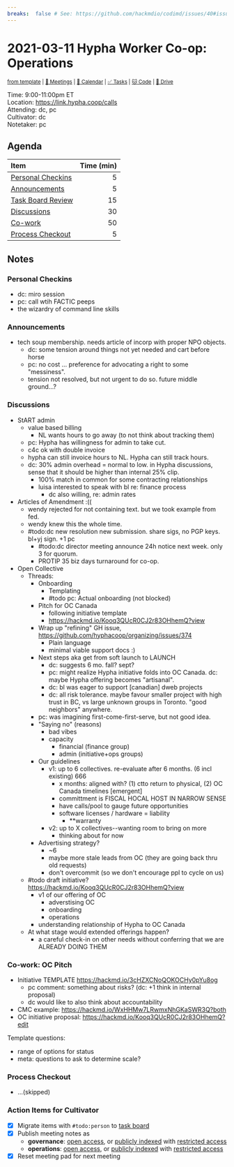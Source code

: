 ```yaml
---
breaks:  false # See: https://github.com/hackmdio/codimd/issues/40#issuecomment-172927690
---
```

# 2021-03-11 Hypha Worker Co-op: Operations

<sup>[from template][template] | [:notebook: Meetings][meetings] | [:date: Calendar][calendar] | [:white_check_mark: Tasks][tasks] | [:cat: Code][gh] | [:open_file_folder: Drive][drive]</sup>

Time:       9:00-11:00pm ET  
Location:   https://link.hypha.coop/calls  
Attending:  dc, pc  
Cultivator: dc  
Notetaker:  pc

## Agenda

| Item                                            | Time (min) |
|:------------------------------------------------|-----------:|
| [Personal Checkins](#Personal-Checkins)         |          5 |
| [Announcements](#Announcements)                 |          5 |
| [Task Board Review](#Task-Board-Review)         |         15 |
| [Discussions](#Discussions)                     |         30 |
| [Co-work](#Co-work)                             |         50 |
| [Process Checkout](#Process-Checkout)           |          5 |

## Notes

### Personal Checkins

- dc: miro session
- pc: call wtih FACTIC peeps
- the wizardry of command line skills

### Announcements

- tech soup membership. needs article of incorp with proper NPO objects.
    - dc: some tension around things not yet needed and cart before horse
    - pc: no cost ... preference for advocating a right to some "messiness".
    - tension not resolved, but not urgent to do so. future middle ground...?

### Discussions

- StART admin
    - value based billing
        - NL wants hours to go away (to not think about tracking them)
    - pc: Hypha has willingness for admin to take cut.
    - c4c ok with double invoice
    - hypha can still invoice hours to NL. Hypha can still track hours.
    - dc: 30% admin overhead = normal to low. in Hypha discussions, sense that it should be higher than internal 25% clip. 
        - 100% match in common for some contracting relationships
        - luisa interested to speak with bl re: finance process
            - dc also willing, re: admin rates
- Articles of Amendment :((
    - wendy rejected for not containing text. but we took example from fed.
    - wendy knew this the whole time.
    - #todo:dc new resolution new submission. share sigs, no PGP keys. bl+yj sign. +1 pc
        - #todo:dc director meeting announce 24h notice next week. only 3 for quorum.
        - PROTIP 35 biz days turnaround for co-op.
- Open Collective
    - Threads:
        - Onboarding
            - Templating
            - #todo pc: Actual onboarding (not blocked)
        - Pitch for OC Canada
            - following initiative template
            - https://hackmd.io/Kooq3QUcR0CJ2r83OHhemQ?view
        - Wrap up "refining" GH issue, https://github.com/hyphacoop/organizing/issues/374
            - Plain language
            - minimal viable support docs :)
        - Next steps aka get from soft launch to LAUNCH
            - dc: suggests 6 mo. fall? sept?
            - pc: might realize Hypha initiative folds into OC Canada. dc: maybe Hypha offering becomes "artisanal".
            - dc: bl was eager to support [canadian] dweb projects
            - dc: all risk tolerance. maybe favour smaller project with high trust in BC, vs large unknown groups in Toronto. "good neighbors" anywhere.
        - pc: was imagining first-come-first-serve, but not good idea.
        - "Saying no" (reasons)
            - bad vibes
            - capacity
                - financial (finance group)
                - admin (initiative+ops groups)
        - Our guidelines
            - v1: up to 6 collectives. re-evaluate after 6 months. (6 incl existing) 666
                - x months: aligned with? (1) ctto return to physical, (2) OC Canada timelines [emergent]
                - committment is FISCAL HOCAL HOST IN NARROW SENSE
                - have calls/pool to gauge future opportunities
                - software licenses / hardware = liability
                    - **warranty
            - v2: up to X collectives--wanting room to bring on more
                - thinking about for now
        - Advertising strategy? 
            - ~6 
            - maybe more stale leads from OC (they are going back thru old requests)
            - don't overcommit (so we don't encourage ppl to cycle on us)
    - #todo draft initiative? https://hackmd.io/Kooq3QUcR0CJ2r83OHhemQ?view
        - v1 of our offering of OC
            - adverstising OC
            - onboarding
            - operations
        - understanding relationship of Hypha to OC Canada
    - At what stage would extended offerings happen?
        - a careful check-in on other needs without conferring that we are ALREADY DOING THEM

### Co-work: OC Pitch

- Initiative TEMPLATE https://hackmd.io/3cHZXCNoQOKOCHy0pYu8og
    - pc comment: something about risks? (dc: +1 think in internal proposal)
    - dc would like to also think about accountability
- CMC example: https://hackmd.io/WxHHMw7LRwmxNhGKaSWR3Q?both
- OC initiative proposal: https://hackmd.io/Kooq3QUcR0CJ2r83OHhemQ?edit


Template questions:
- range of options for status
- meta: questions to ask to determine scale?

### Process Checkout

- ...(skipped)


### Action Items for Cultivator

- [x] Migrate items with `#todo:person` to [task board][tasks]
- [x] Publish meeting notes as
	- **governance**: [open access][gov-public], or [publicly indexed][gov-index] with [restricted access][gov-private]
	- **operations**: [open access][ops-public], or [publicly indexed][ops-index] with [restricted access][ops-private]
- [x] Reset meeting pad for next meeting

<!-- Links: Important -->
[template]: https://link.hypha.coop/wg-gov-template
[meetings]: https://link.hypha.coop/meetings
[calendar]: https://link.hypha.coop/calendar
[tasks]:    https://link.hypha.coop/tasks
[gh]:       https://link.hypha.coop/gh
[drive]:    https://link.hypha.coop/drive

<!-- Links: Labels -->
[l-pri-hi]: https://github.com/orgs/hyphacoop/projects/2?card_filter_query=label:[priority-★★★]
[l-pri-md]: https://github.com/orgs/hyphacoop/projects/2?card_filter_query=label:[priority-★★☆]
[l-pri-lo]: https://github.com/orgs/hyphacoop/projects/2?card_filter_query=label:[priority-★☆☆]
[l-pri-none]: https://github.com/orgs/hyphacoop/projects/2?card_filter_query=-label:[priority-★☆☆]+-label:[priority-★★☆]+-label:[priority-★★★]
[l-biz]: https://github.com/orgs/hyphacoop/projects/2?card_filter_query=label:"wg:business-planning"
[l-fin]: https://github.com/orgs/hyphacoop/projects/2?card_filter_query=label:"wg:finance"
[l-gov]: https://github.com/orgs/hyphacoop/projects/2?card_filter_query=label:"wg:governance
[l-inf]: https://github.com/orgs/hyphacoop/projects/2?card_filter_query=label:"wg:infrastructure"
[l-ops]: https://github.com/orgs/hyphacoop/projects/2?card_filter_query=label:"wg:operations"
[l-none]: https://github.com/orgs/hyphacoop/projects/2?card_filter_query=-label:wg:operations+-label:wg:infrastructure+-label:wg:finance+-label:wg:governance+-label:wg:business-planning

<!-- Links: Archive -->
[biz-public]:   https://github.com/hyphacoop/organizing/new/master?filename=_posts/meeting-notes/2021-MM-DD-business-planning.md
[biz-index]:    https://github.com/hyphacoop/organizing/new/master?filename=_posts/private/meeting-notes/2021-MM-DD-business-planning.md&value=Empty%20file%20for%20public%20indexing%20of%20access-restricted%20file.
[biz-private]:  https://github.com/hyphacoop/organizing-private/new/master?filename=meeting-notes/2021-MM-DD-business-planning.md
[fin-public]:   https://github.com/hyphacoop/organizing/new/master?filename=_posts/meeting-notes/2021-MM-DD-finance.md
[fin-index]:    https://github.com/hyphacoop/organizing/new/master?filename=_posts/private/meeting-notes/2021-MM-DD-finance.md&value=Empty%20file%20for%20public%20indexing%20of%20access-restricted%20file.
[fin-private]:  https://github.com/hyphacoop/organizing-private/new/master?filename=meeting-notes/2021-MM-DD-finance.md
[gov-public]:   https://github.com/hyphacoop/organizing/new/master?filename=_posts/meeting-notes/2021-MM-DD-governance.md
[gov-index]:    https://github.com/hyphacoop/organizing/new/master?filename=_posts/private/meeting-notes/2021-MM-DD-governance.md&value=Empty%20file%20for%20public%20indexing%20of%20access-restricted%20file.
[gov-private]:  https://github.com/hyphacoop/organizing-private/new/master?filename=meeting-notes/2021-MM-DD-governance.md
[inf-public]:   https://github.com/hyphacoop/organizing/new/master?filename=_posts/meeting-notes/2021-MM-DD-infrastructure.md
[inf-index]:    https://github.com/hyphacoop/organizing/new/master?filename=_posts/private/meeting-notes/2021-MM-DD-infrastructure.md&value=Empty%20file%20for%20public%20indexing%20of%20access-restricted%20file.
[inf-private]:  https://github.com/hyphacoop/organizing-private/new/master?filename=meeting-notes/2021-MM-DD-infrastructure.md
[ops-public]:   https://github.com/hyphacoop/organizing/new/master?filename=_posts/meeting-notes/2021-MM-DD-operations.md
[ops-index]:    https://github.com/hyphacoop/organizing/new/master?filename=_posts/private/meeting-notes/2021-MM-DD-operations.md&value=Empty%20file%20for%20public%20indexing%20of%20access-restricted%20file.
[ops-private]:  https://github.com/hyphacoop/organizing-private/new/master?filename=meeting-notes/2021-MM-DD-operations.md
